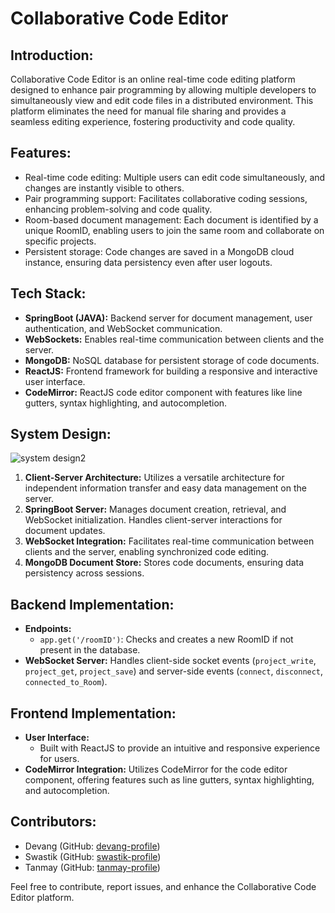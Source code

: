# Collaborative Code Editor

## Introduction:
Collaborative Code Editor is an online real-time code editing platform designed to enhance pair programming by allowing multiple developers to simultaneously view and edit code files in a distributed environment. This platform eliminates the need for manual file sharing and provides a seamless editing experience, fostering productivity and code quality.

## Features:
- Real-time code editing: Multiple users can edit code simultaneously, and changes are instantly visible to others.
- Pair programming support: Facilitates collaborative coding sessions, enhancing problem-solving and code quality.
- Room-based document management: Each document is identified by a unique RoomID, enabling users to join the same room and collaborate on specific projects.
- Persistent storage: Code changes are saved in a MongoDB cloud instance, ensuring data persistency even after user logouts.

## Tech Stack:
- **SpringBoot (JAVA):** Backend server for document management, user authentication, and WebSocket communication.
- **WebSockets:** Enables real-time communication between clients and the server.
- **MongoDB:** NoSQL database for persistent storage of code documents.
- **ReactJS:** Frontend framework for building a responsive and interactive user interface.
- **CodeMirror:** ReactJS code editor component with features like line gutters, syntax highlighting, and autocompletion.

## System Design:
![system design2](https://github.com/Devang2304/CollaborativeCodeEditor/assets/69463638/48bc7798-4f79-4516-9978-40ac85d31a11)
1. **Client-Server Architecture:** Utilizes a versatile architecture for independent information transfer and easy data management on the server.
2. **SpringBoot Server:** Manages document creation, retrieval, and WebSocket initialization. Handles client-server interactions for document updates.
3. **WebSocket Integration:** Facilitates real-time communication between clients and the server, enabling synchronized code editing.
4. **MongoDB Document Store:** Stores code documents, ensuring data persistency across sessions.

## Backend Implementation:
- **Endpoints:** 
  - `app.get('/roomID')`: Checks and creates a new RoomID if not present in the database.
- **WebSocket Server:** Handles client-side socket events (`project_write`, `project_get`, `project_save`) and server-side events (`connect`, `disconnect`, `connected_to_Room`).

## Frontend Implementation:
- **User Interface:** 
  - Built with ReactJS to provide an intuitive and responsive experience for users.
- **CodeMirror Integration:** Utilizes CodeMirror for the code editor component, offering features such as line gutters, syntax highlighting, and autocompletion.

## Contributors:
- Devang (GitHub: [devang-profile])
- Swastik (GitHub: [swastik-profile])
- Tanmay (GitHub: [tanmay-profile])

Feel free to contribute, report issues, and enhance the Collaborative Code Editor platform.

[devang-profile]: https://github.com/devang2304
[swastik-profile]: https://github.com/SwastikVerma
[tanmay-profile]: https://github.com/Tanmay-0521
